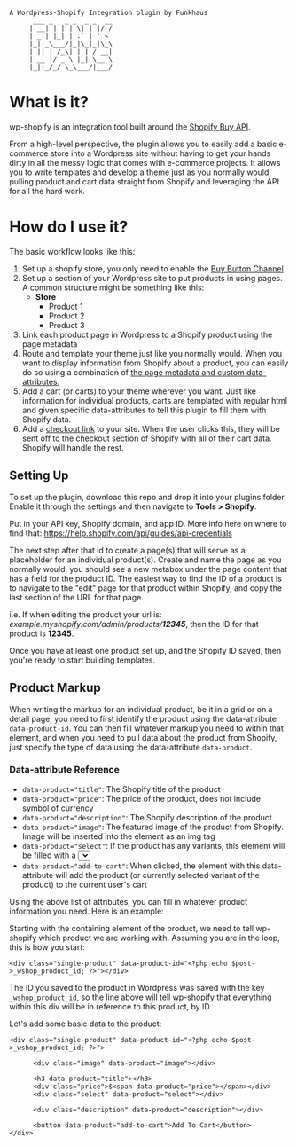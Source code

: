 ```
A Wordpress-Shopify Integration plugin by Funkhaus
      ___ _   _ _  _ _  __
     | __| | | | \| | |/ /
     | _|| |_| | .` | ' <
     |_| _\___/|_|\_|_|\_\
     | || | /_\| | | / __|
     | __ |/ _ \ |_| \__ \
     |_||_/_/ \_\___/|___/

```

# What is it?
wp-shopify is an integration tool built around the [Shopify Buy API](https://help.shopify.com/api/sdks/js-buy-sdk).

From a high-level perspective, the plugin allows you to easily add a basic e-commerce store into a Wordpress site without having to get your hands dirty in all the messy logic that comes with e-commerce projects. It allows you to write templates and develop a theme just as you normally would, pulling product and cart data straight from Shopify and leveraging the API for all the hard work.

# How do I use it?
The basic workflow looks like this:

1. Set up a shopify store, you only need to enable the [Buy Button Channel](https://www.shopify.com/buy-button)
1. Set up a section of your Wordpress site to put products in using pages. A common structure might be something like this:
      * __Store__
        * Product 1
        * Product 2
        * Product 3
1. Link each product page in Wordpress to a Shopify product using the page metadata
1. Route and template your theme just like you normally would. When you want to display information from Shopify about a product, you can easily do so using a combination of [the page metadata and custom data-attributes.](google.com)
1. Add a cart (or carts) to your theme wherever you want. Just like information for individual products, carts are templated with regular html and given specific data-attributes to tell this plugin to fill them with Shopify data.
1. Add a [checkout link](google.com) to your site. When the user clicks this, they will be sent off to the checkout section of Shopify with all of their cart data. Shopify will handle the rest.

## Setting Up
To set up the plugin, download this repo and drop it into your plugins folder. Enable it through the settings and then navigate to __Tools > Shopify__. 

Put in your API key, Shopify domain, and app ID. More info here on where to find that: https://help.shopify.com/api/guides/api-credentials

The next step after that id to create a page(s) that will serve as a placeholder for an individual product(s). Create and name the page as you normally would, you should see a new metabox under the page content that has a field for the product ID. The easiest way to find the ID of a product is to navigate to the "edit" page for that product within Shopify, and copy the last section of the URL for that page. 

i.e. If when editing the product your url is: *example.myshopify.com/admin/products/__12345__*, then the ID for that product is __12345__.

Once you have at least one product set up, and the Shopify ID saved, then you're ready to start building templates.

## Product Markup

When writing the markup for an individual product, be it in a grid or on a detail page, you need to first identify the product using the data-attribute `data-product-id`. You can then fill whatever markup you need to within that element, and when you need to pull data about the product from Shopify, just specify the type of data using the data-attribute `data-product`.

### Data-attribute Reference

- `data-product="title"`: The Shopify title of the product
- `data-product="price"`: The price of the product, does not include symbol of currency
- `data-product="description"`: The Shopify description of the product
- `data-product="image"`: The featured image of the product from Shopify. Image will be inserted into the element as an img tag
- `data-product="select"`: If the product has any variants, this element will be filled with a <select> that when changed by the user will switch out which variant of the product is being selected.
- `data-product="add-to-cart"`: When clicked, the element with this data-attribute will add the product (or currently selected variant of the product) to the current user's cart


Using the above list of attributes, you can fill in whatever product information you need. Here is an example:

Starting with the containing element of the product, we need to tell wp-shopify which product we are working with. Assuming you are in the loop, this is how you start: 

```
<div class="single-product" data-product-id="<?php echo $post->_wshop_product_id; ?>"></div>
```

The ID you saved to the product in Wordpress was saved with the key `_wshop_product_id`, so the line above will tell wp-shopify that everything within this div will be in reference to this product, by ID.

Let's add some basic data to the product:

```
<div class="single-product" data-product-id="<?php echo $post->_wshop_product_id; ?>">

      <div class="image" data-product="image"></div>

      <h3 data-product="title"></h3>
      <div class="price">$<span data-product="price"></span></div>
      <div class="select" data-product="select"></div>

      <div class="description" data-product="description"></div>

      <button data-product="add-to-cart">Add To Cart</button>
</div>
```

